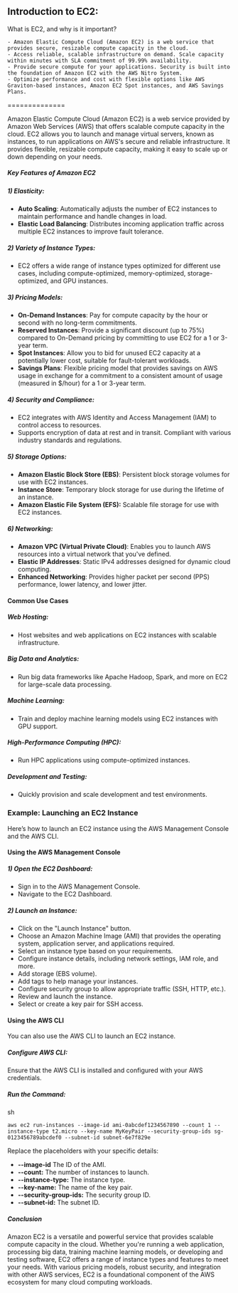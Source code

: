 
## Introduction to EC2:

What is EC2, and why is it important?

```
- Amazon Elastic Compute Cloud (Amazon EC2) is a web service that provides secure, resizable compute capacity in the cloud.
- Access reliable, scalable infrastructure on demand. Scale capacity within minutes with SLA commitment of 99.99% availability.
- Provide secure compute for your applications. Security is built into the foundation of Amazon EC2 with the AWS Nitro System.
- Optimize performance and cost with flexible options like AWS Graviton-based instances, Amazon EC2 Spot instances, and AWS Savings Plans.
```

==============

Amazon Elastic Compute Cloud (Amazon EC2) is a web service provided by Amazon Web Services (AWS) that offers scalable compute capacity in the cloud. EC2 allows you to launch and manage virtual servers, known as instances, to run applications on AWS's secure and reliable infrastructure. It provides flexible, resizable compute capacity, making it easy to scale up or down depending on your needs.

##### Key Features of Amazon EC2
##### 1) Elasticity:

- **Auto Scaling**: Automatically adjusts the number of EC2 instances to maintain performance and handle changes in load.
- **Elastic Load Balancing**: Distributes incoming application traffic across multiple EC2 instances to improve fault tolerance.
##### 2) Variety of Instance Types:

- EC2 offers a wide range of instance types optimized for different use cases, including compute-optimized, memory-optimized, storage-optimized, and GPU instances.
##### 3) Pricing Models:

- **On-Demand Instances**: Pay for compute capacity by the hour or second with no long-term commitments.
- **Reserved Instances**: Provide a significant discount (up to 75%) compared to On-Demand pricing by committing to use EC2 for a 1 or 3-year term.
- **Spot Instances**: Allow you to bid for unused EC2 capacity at a potentially lower cost, suitable for fault-tolerant workloads.
- **Savings Plans**: Flexible pricing model that provides savings on AWS usage in exchange for a commitment to a consistent amount of usage (measured in $/hour) for a 1 or 3-year term.
##### 4) Security and Compliance:

- EC2 integrates with AWS Identity and Access Management (IAM) to control access to resources.
- Supports encryption of data at rest and in transit.
Compliant with various industry standards and regulations.
##### 5) Storage Options:

- **Amazon Elastic Block Store (EBS)**: Persistent block storage volumes for use with EC2 instances.
- **Instance Store**: Temporary block storage for use during the lifetime of an instance.
- **Amazon Elastic File System (EFS):** Scalable file storage for use with EC2 instances.
##### 6) Networking:

- **Amazon VPC (Virtual Private Cloud)**: Enables you to launch AWS resources into a virtual network that you've defined.
- **Elastic IP Addresses**: Static IPv4 addresses designed for dynamic cloud computing.
- **Enhanced Networking**: Provides higher packet per second (PPS) performance, lower latency, and lower jitter.
#### Common Use Cases
##### Web Hosting:

- Host websites and web applications on EC2 instances with scalable infrastructure.
##### Big Data and Analytics:

- Run big data frameworks like Apache Hadoop, Spark, and more on EC2 for large-scale data processing.
##### Machine Learning:

- Train and deploy machine learning models using EC2 instances with GPU support.
##### High-Performance Computing (HPC):

- Run HPC applications using compute-optimized instances.
##### Development and Testing:

- Quickly provision and scale development and test environments.
### Example: Launching an EC2 Instance
Here’s how to launch an EC2 instance using the AWS Management Console and the AWS CLI.

#### Using the AWS Management Console
##### 1) Open the EC2 Dashboard:

- Sign in to the AWS Management Console.
- Navigate to the EC2 Dashboard.
##### 2) Launch an Instance:

- Click on the "Launch Instance" button.
- Choose an Amazon Machine Image (AMI) that provides the operating system, application server, and applications required.
- Select an instance type based on your requirements.
- Configure instance details, including network settings, IAM role, and more.
- Add storage (EBS volume).
- Add tags to help manage your instances.
- Configure security group to allow appropriate traffic (SSH, HTTP, etc.).
- Review and launch the instance.
- Select or create a key pair for SSH access.
#### Using the AWS CLI
You can also use the AWS CLI to launch an EC2 instance.

##### Configure AWS CLI:
Ensure that the AWS CLI is installed and configured with your AWS credentials.

##### Run the Command:

sh
```
aws ec2 run-instances --image-id ami-0abcdef1234567890 --count 1 --instance-type t2.micro --key-name MyKeyPair --security-group-ids sg-0123456789abcdef0 --subnet-id subnet-6e7f829e
```
Replace the placeholders with your specific details:

- **--image-id** The ID of the AMI.
- **--count:** The number of instances to launch.
- **--instance-type:** The instance type.
- **--key-name:** The name of the key pair.
- **--security-group-ids:** The security group ID.
- **--subnet-id:** The subnet ID.
##### Conclusion
Amazon EC2 is a versatile and powerful service that provides scalable compute capacity in the cloud. Whether you're running a web application, processing big data, training machine learning models, or developing and testing software, EC2 offers a range of instance types and features to meet your needs. With various pricing models, robust security, and integration with other AWS services, EC2 is a foundational component of the AWS ecosystem for many cloud computing workloads.






